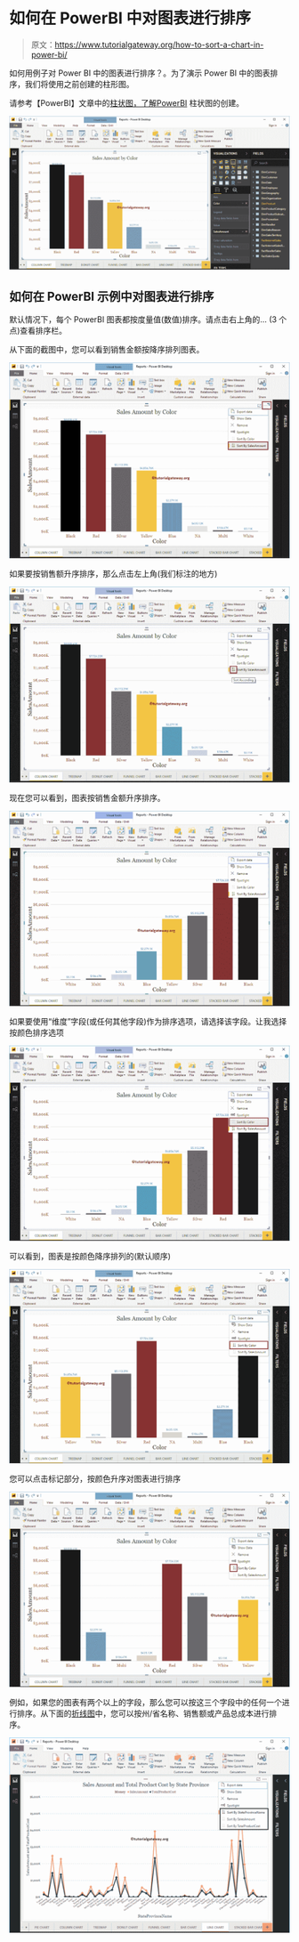 # 如何在 PowerBI 中对图表进行排序

> 原文：<https://www.tutorialgateway.org/how-to-sort-a-chart-in-power-bi/>

如何用例子对 Power BI 中的图表进行排序？。为了演示 Power BI 中的图表排序，我们将使用之前创建的柱形图。

请参考【PowerBI】文章中的[柱状图，了解](https://www.tutorialgateway.org/column-chart-in-power-bi/)[PowerBI](https://www.tutorialgateway.org/power-bi-tutorial/) 柱状图的创建。

![How to Sort a Chart in Power BI 1](img/5da46821b28f5186c1c585b0b4ebfbf3.png)

## 如何在 PowerBI 示例中对图表进行排序

默认情况下，每个 PowerBI 图表都按度量值(数值)排序。请点击右上角的… (3 个点)查看排序栏。

从下面的截图中，您可以看到销售金额按降序排列图表。

![How to Sort a Chart in Power BI 2](img/ebedf357941ca67723b7facfa6e20df6.png)

如果要按销售额升序排序，那么点击左上角(我们标注的地方)

![How to Sort a Chart in Power BI 3](img/b74b8056445eced8dcc49d89ef424c37.png)

现在您可以看到，图表按销售金额升序排序。

![How to Sort a Chart in Power BI 4](img/19fc8a3f2540f13dffcc6020707ce5f3.png)

如果要使用“维度”字段(或任何其他字段)作为排序选项，请选择该字段。让我选择按颜色排序选项

![How to Sort a Chart in Power BI 5](img/40314c56a3c189980e10c47cd756e1f2.png)

可以看到，图表是按颜色降序排列的(默认顺序)

![How to Sort a Chart in Power BI 6](img/d4dd24d4dc3fcb6e0dd7e4eb7264f12b.png)

您可以点击标记部分，按颜色升序对图表进行排序

![How to Sort a Chart in Power BI 7](img/0054ebff0dd51a119c9acf3ee0d3bb40.png)

例如，如果您的图表有两个以上的字段，那么您可以按这三个字段中的任何一个进行排序。从下面的[折线图](https://www.tutorialgateway.org/create-a-power-bi-line-chart/)中，您可以按州/省名称、销售额或产品总成本进行排序。

![How to Sort a Chart in Power BI 8](img/1a737b15ba306d0e8b00bdd8499febac.png)